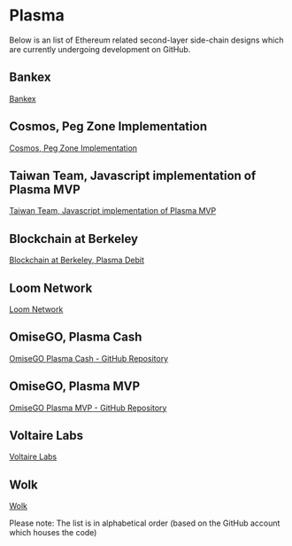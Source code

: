 # Plasma
Below is an list of Ethereum related second-layer side-chain designs which are currently undergoing development on GitHub.

## Bankex
[Bankex](https://github.com/BANKEX/PlasmaParentContract)

## Cosmos, Peg Zone Implementation
[Cosmos, Peg Zone Implementation](https://github.com/cosmos/peggy)

## Taiwan Team, Javascript implementation of Plasma MVP
[Taiwan Team, Javascript implementation of Plasma MVP](https://github.com/ethereum-plasma/plasma)

## Blockchain at Berkeley
[Blockchain at Berkeley, Plasma Debit](https://github.com/FourthState)

## Loom Network
[Loom Network](https://github.com/loomnetwork/plasma-erc721)

## OmiseGO, Plasma Cash
[OmiseGO Plasma Cash - GitHub Repository](https://github.com/omisego/plasma-cash)

## OmiseGO, Plasma MVP
[OmiseGO Plasma MVP - GitHub Repository](https://github.com/omisego/plasma-mvp)

## Voltaire Labs
[Voltaire Labs](https://github.com/voltairelabs/plasma)

## Wolk
[Wolk](https://github.com/wolkdb/deepblockchains/tree/master/Plasmacash)

Please note: The list is in alphabetical order (based on the GitHub account which houses the code)
